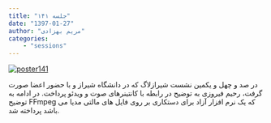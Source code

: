```yaml
---
title: "جلسه ۱۴۱"
date: "1397-01-27"
author: "مریم بهزادی"
categories:
    - "sessions"
---
```

[![poster141](../../img/posters/poster141.jpg)](../../img/poster141.jpg)

در صد و چهل و یکمین نشست شیرازلاگ که در دانشگاه شیراز و با حضور اعضا صورت گرفت، رحیم فیروزی به توضیح در رابطه با کانتینرهای صوت و ویدئو پرداخت. در ادامه به توضیح FFmpeg که یک نرم افزار آزاد برای دستکاری بر روی فایل های مالتی مدیا می باشد پرداخته شد.
